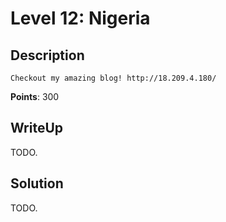 Level 12: Nigeria
=================

Description
-----------

```
Checkout my amazing blog! http://18.209.4.180/
```
**Points**: 300

WriteUp
-------

TODO.

Solution
--------

TODO.
